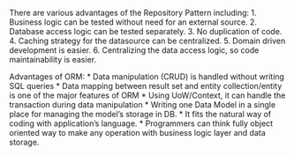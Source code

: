There are various advantages of the Repository Pattern including:
	1. Business logic can be tested without need for an external source.
	2. Database access logic can be tested separately.
	3. No duplication of code.
	4. Caching strategy for the datasource can be centralized.
	5. Domain driven development is easier.
	6. Centralizing the data access logic, so code maintainability is easier.

Advantages of ORM:
	* Data manipulation (CRUD) is handled without writing SQL queries
	* Data mapping between result set and entity collection/entity is one of the major features of ORM
	* Using UoW/Context, it can handle the transaction during data manipulation
	* Writing one Data Model in a single place for managing the model’s storage in DB.
	* It fits the natural way of coding with application’s language.
	* Programmers can think fully object oriented way to make any operation with business logic layer and data storage.